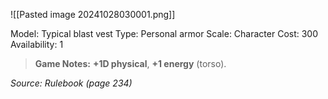 ![[Pasted image 20241028030001.png]]

Model: Typical blast vest
Type: Personal armor
Scale: Character
Cost: 300
Availability: 1

> **Game Notes:** 
> **+1D physical**, **+1 energy** (torso). 

*Source: Rulebook (page 234)*